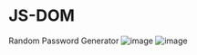 # JS-DOM
Random Password Generator
![image](https://github.com/shadikhasan/JS-DOM/assets/48581997/4800a3ba-a7e4-4aaa-9028-c3e623410b31)
![image](https://github.com/shadikhasan/JS-DOM/assets/48581997/faa7d715-e3b4-4a51-88f0-f7b87bd78687)


